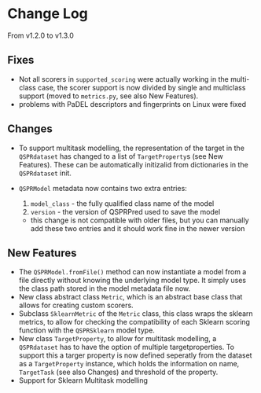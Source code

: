 # Change Log
From v1.2.0 to v1.3.0

## Fixes

- Not all scorers in `supported_scoring` were actually working in the multi-class case, the scorer support is now
  divided by single and multiclass support (moved to `metrics.py`, see also New Features).
- problems with PaDEL descriptors and fingerprints on Linux were fixed

## Changes
- To support multitask modelling, the representation of the target in the `QSPRdataset` has changed to a list of 
  `TargetProperty`s (see New Features). These can be automatically initizalid from dictionaries in the `QSPRdataset`
  init.


- `QSPRModel` metadata now contains two extra entries:
  1. `model_class` - the fully qualified class name of the model
  2. `version` - the version of QSPRPred used to save the model
  - this change is not compatible with older files, but you can manually add these two entries and it should work fine in the newer version

## New Features

- The `QSPRModel.fromFile()` method can now instantiate a model from a file directly without knowing the underlying model type. It simply uses the class path stored in the model metadata file now.
- New class abstract class `Metric`, which is an abstract base class that allows for creating custom scorers.
- Subclass `SklearnMetric` of the `Metric` class, this class wraps the sklearn metrics, to allow for checking 
  the compatibility of each Sklearn scoring function with the `QSPRSklearn` model type.
- New class `TargetProperty`, to allow for multitask modelling, a `QSPRdataset` has to have the option of multiple
  targetproperties. To support this a targer property is now defined seperatly from the dataset as a `TargetProperty`
  instance, which holds the information on name,  `TargetTask` (see also Changes) and threshold of the property. 
- Support for Sklearn Multitask modelling

